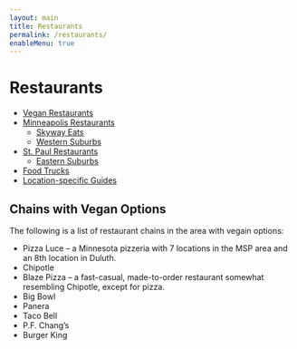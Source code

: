 ```yaml
---
layout: main
title: Restaurants
permalink: /restaurants/
enableMenu: true
---
```


# Restaurants

* [Vegan Restaurants](vegan-restaurants/)
* [Minneapolis Restaurants](minneapolis/)
  * [Skyway Eats](minneapolis/skyway-eats/)
  * [Western Suburbs](minneapolis/western-suburbs/)
* [St. Paul Restaurants](st-paul/)
  * [Eastern Suburbs](st-paul/eastern-suburbs/)
* [Food Trucks](food-trucks/)
* [Location-specific Guides](location-specific-guides/)

## Chains with Vegan Options

The following is a list of restaurant chains in the area with vegain
options:

* Pizza Luce – a Minnesota pizzeria with 7 locations in the MSP area and
  an 8th location in Duluth.
* Chipotle
* Blaze Pizza – a fast-casual, made-to-order restaurant somewhat
  resembling Chipotle, except for pizza.
* Big Bowl
* Panera
* Taco Bell
* P.F. Chang’s
* Burger King
